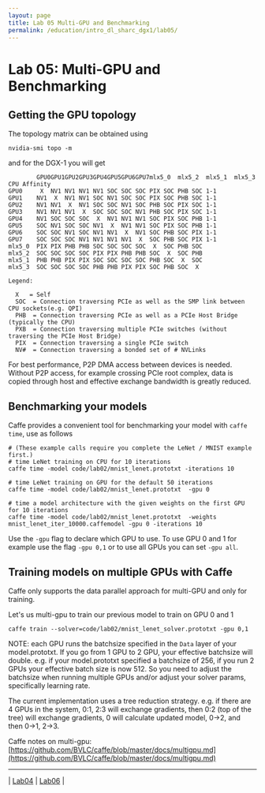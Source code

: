 ```yaml
---
layout: page
title: Lab 05 Multi-GPU and Benchmarking
permalink: /education/intro_dl_sharc_dgx1/lab05/
---
```


# Lab 05: Multi-GPU and Benchmarking #


## Getting the GPU topology ##

The topology matrix can be obtained using

```
nvidia-smi topo -m
```

and for the DGX-1 you will get

```
	    GPU0GPU1GPU2GPU3GPU4GPU5GPU6GPU7mlx5_0	mlx5_2	mlx5_1	mlx5_3	CPU Affinity
GPU0	 X 	NV1	NV1	NV1	NV1	SOC	SOC	SOC	PIX	SOC	PHB	SOC	1-1
GPU1	NV1	 X 	NV1	NV1	SOC	NV1	SOC	SOC	PIX	SOC	PHB	SOC	1-1
GPU2	NV1	NV1	 X 	NV1	SOC	SOC	NV1	SOC	PHB	SOC	PIX	SOC	1-1
GPU3	NV1	NV1	NV1	 X 	SOC	SOC	SOC	NV1	PHB	SOC	PIX	SOC	1-1
GPU4	NV1	SOC	SOC	SOC	 X 	NV1	NV1	NV1	SOC	PIX	SOC	PHB	1-1
GPU5	SOC	NV1	SOC	SOC	NV1	 X 	NV1	NV1	SOC	PIX	SOC	PHB	1-1
GPU6	SOC	SOC	NV1	SOC	NV1	NV1	 X 	NV1	SOC	PHB	SOC	PIX	1-1
GPU7	SOC	SOC	SOC	NV1	NV1	NV1	NV1	 X 	SOC	PHB	SOC	PIX	1-1
mlx5_0	PIX	PIX	PHB	PHB	SOC	SOC	SOC	SOC	 X 	SOC	PHB	SOC
mlx5_2	SOC	SOC	SOC	SOC	PIX	PIX	PHB	PHB	SOC	 X 	SOC	PHB
mlx5_1	PHB	PHB	PIX	PIX	SOC	SOC	SOC	SOC	PHB	SOC	 X 	SOC
mlx5_3	SOC	SOC	SOC	SOC	PHB	PHB	PIX	PIX	SOC	PHB	SOC	 X

Legend:

  X   = Self
  SOC  = Connection traversing PCIe as well as the SMP link between CPU sockets(e.g. QPI)
  PHB  = Connection traversing PCIe as well as a PCIe Host Bridge (typically the CPU)
  PXB  = Connection traversing multiple PCIe switches (without traversing the PCIe Host Bridge)
  PIX  = Connection traversing a single PCIe switch
  NV#  = Connection traversing a bonded set of # NVLinks
```

For best performance, P2P DMA access between devices is needed. Without P2P access, for example crossing PCIe root complex, data is copied through host and effective exchange bandwidth is greatly reduced.

## Benchmarking your models ##

Caffe provides a convenient tool for benchmarking your model with `caffe time`, use as follows

```
# (These example calls require you complete the LeNet / MNIST example first.)
# time LeNet training on CPU for 10 iterations
caffe time -model code/lab02/mnist_lenet.prototxt -iterations 10

# time LeNet training on GPU for the default 50 iterations
caffe time -model code/lab02/mnist_lenet.prototxt  -gpu 0

# time a model architecture with the given weights on the first GPU for 10 iterations
caffe time -model code/lab02/mnist_lenet.prototxt  -weights mnist_lenet_iter_10000.caffemodel -gpu 0 -iterations 10
```

Use the `-gpu` flag to declare which GPU to use. To use GPU 0 and 1 for example use the flag `-gpu 0,1` or to use all GPUs you can set `-gpu all`.


## Training models on multiple GPUs with Caffe ##

Caffe only supports the data parallel approach for multi-GPU and only for training.

Let's us multi-gpu to train our previous model to train on GPU 0 and 1

```
caffe train --solver=code/lab02/mnist_lenet_solver.prototxt -gpu 0,1
```

NOTE: each GPU runs the batchsize specified in the `Data` layer of your model.prototxt. If you go from 1 GPU to 2 GPU, your effective batchsize will double. e.g. if your model.prototxt specified a batchsize of 256, if you run 2 GPUs your effective batch size is now 512. So you need to adjust the batchsize when running multiple GPUs and/or adjust your solver params, specifically learning rate.

The current implementation uses a tree reduction strategy. e.g. if there are 4 GPUs in the system, 0:1, 2:3 will exchange gradients, then 0:2 (top of the tree) will exchange gradients, 0 will calculate updated model, 0->2, and then 0->1, 2->3.

Caffe notes on multi-gpu: [https://github.com/BVLC/caffe/blob/master/docs/multigpu.md](https://github.com/BVLC/caffe/blob/master/docs/multigpu.md)


---

&#124; [Lab04](../lab04) &#124; [Lab06](../lab06) &#124;
